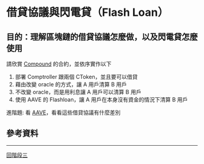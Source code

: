 # 借貸協議與閃電貸（Flash Loan）

## 目的：理解區塊鏈的借貸協議怎麼做，以及閃電貸怎麼使用
請欣賞 [Compound](https://compound.finance/docs) 的合約，並依序實作以下
1. 部署 Comptroller 跟兩個 CToken，並且要可以借貸
2. 藉由改變 oracle 的方式，讓 A 用戶清算 B 用戶
3. 不改變 oracle，而是用利息讓 A 用戶可以清算 B 用戶
3. 使用 AAVE 的 Flashloan，讓 A 用戶在本身沒有資金的情況下清算 B 用戶

進階題: 看 [AAVE](https://aave.com/)，看看這些借貸協議有什麼差別

## 參考資料


---
[回階段三](./README.md)
